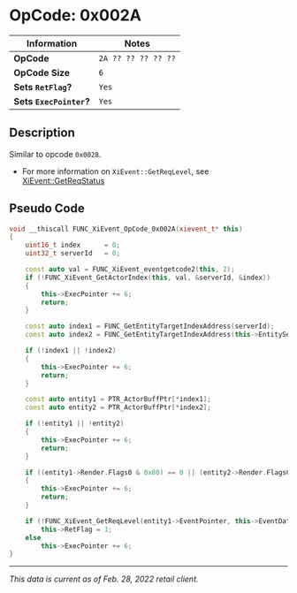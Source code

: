 # OpCode: 0x002A

| Information               | Notes |
|---                        |---    |
| **OpCode**                | `2A ?? ?? ?? ?? ??` |
| **OpCode Size**           | `6`   |
| **Sets `RetFlag`?**       | `Yes` |
| **Sets `ExecPointer`?**   | `Yes` |

## Description

Similar to opcode `0x0028`.

  * For more information on `XiEvent::GetReqLevel`, see [XiEvent::GetReqStatus](../Event%20VM%20Functions.md#xieventgetreqlevel)

## Pseudo Code

```cpp
void __thiscall FUNC_XiEvent_OpCode_0x002A(xievent_t* this)
{
    uint16_t index      = 0;
    uint32_t serverId   = 0;

    const auto val = FUNC_XiEvent_eventgetcode2(this, 2);
    if (!FUNC_XiEvent_GetActorIndex(this, val, &serverId, &index))
    {
        this->ExecPointer += 6;
        return;
    }

    const auto index1 = FUNC_GetEntityTargetIndexAddress(serverId);
    const auto index2 = FUNC_GetEntityTargetIndexAddress(this->EntityServerId[1]);

    if (!index1 || !index2)
    {
        this->ExecPointer += 6;
        return;
    }

    const auto entity1 = PTR_ActorBuffPtr[*index1];
    const auto entity2 = PTR_ActorBuffPtr[*index2];

    if (!entity1 || !entity2)
    {
        this->ExecPointer += 6;
        return;
    }

    if ((entity1->Render.Flags0 & 0x80) == 0 || (entity2->Render.Flags0 & 0x80) == 0 || *(int8_t*)(&entity1->Render.Flags0) >= 0)
    {
        this->ExecPointer += 6;
        return;
    }

    if (!FUNC_XiEvent_GetReqLevel(entity1->EventPointer, this->EventData[this->ExecPointer + 1]))
        this->RetFlag = 1;
    else
        this->ExecPointer += 6;
}
```

---

_This data is current as of Feb. 28, 2022 retail client._